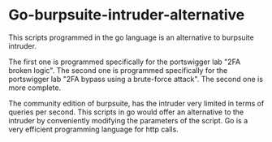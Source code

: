 # Go-burpsuite-intruder-alternative
This scripts programmed in the go language is an alternative to burpsuite intruder.

The first one is programmed specifically for the portswigger lab "2FA broken logic". 
The second one is programmed specifically for the portswigger lab "2FA bypass using a brute-force attack".
The second one is more complete.

The community edition of burpsuite, has the intruder very limited in terms of queries per second. This scripts in go would offer an alternative to the intruder by conveniently modifying the parameters of the script. Go is a very efficient programming language for http calls.
